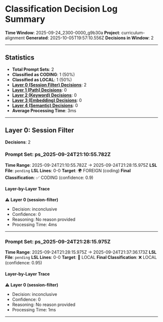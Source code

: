 # Classification Decision Log Summary

**Time Window**: 2025-09-24_2300-0000_g9b30a
**Project**: curriculum-alignment
**Generated**: 2025-10-05T19:57:10.556Z
**Decisions in Window**: 2

---

## Statistics

- **Total Prompt Sets**: 2
- **Classified as CODING**: 1 (50%)
- **Classified as LOCAL**: 1 (50%)
- **[Layer 0 (Session Filter) Decisions](#layer-0-session-filter)**: 2
- **[Layer 1 (Path) Decisions](#layer-1-path)**: 0
- **[Layer 2 (Keyword) Decisions](#layer-2-keyword)**: 0
- **[Layer 3 (Embedding) Decisions](#layer-3-embedding)**: 0
- **[Layer 4 (Semantic) Decisions](#layer-4-semantic)**: 0
- **Average Processing Time**: 3ms

---

## Layer 0: Session Filter

**Decisions**: 2

### Prompt Set: ps_2025-09-24T21:10:55.782Z

**Time Range**: 2025-09-24T21:10:55.782Z → 2025-09-24T21:28:15.975Z
**LSL File**: `pending`
**LSL Lines**: 0-0
**Target**: 🌍 FOREIGN (coding)
**Final Classification**: ✅ CODING (confidence: 0.9)

#### Layer-by-Layer Trace

⚠️ **Layer 0 (session-filter)**
- Decision: inconclusive
- Confidence: 0
- Reasoning: No reason provided
- Processing Time: 4ms

---

### Prompt Set: ps_2025-09-24T21:28:15.975Z

**Time Range**: 2025-09-24T21:28:15.975Z → 2025-09-24T21:37:36.173Z
**LSL File**: `pending`
**LSL Lines**: 0-0
**Target**: 📍 LOCAL
**Final Classification**: ❌ LOCAL (confidence: 0.95)

#### Layer-by-Layer Trace

⚠️ **Layer 0 (session-filter)**
- Decision: inconclusive
- Confidence: 0
- Reasoning: No reason provided
- Processing Time: 1ms

---

